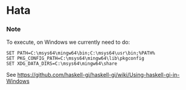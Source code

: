 # Hata

### Note
To execute, on Windows we currently need to do:

```
SET PATH=C:\msys64\mingw64\bin;C:\msys64\usr\bin;%PATH%
SET PKG_CONFIG_PATH=C:\msys64\mingw64\lib\pkgconfig
SET XDG_DATA_DIRS=C:\msys64\mingw64\share
```

See https://github.com/haskell-gi/haskell-gi/wiki/Using-haskell-gi-in-Windows




